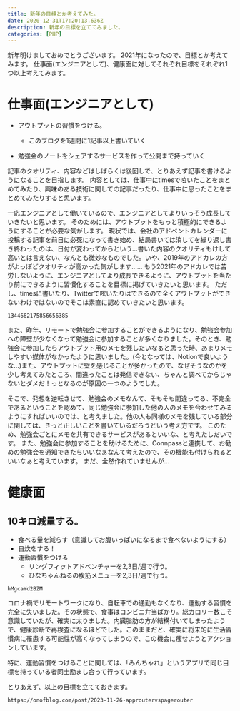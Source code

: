 ```yaml
---
title: 新年の目標とか考えてみた。
date: 2020-12-31T17:20:13.636Z
description: 新年の目標を立ててみました。
categories: [PHP]
---
```

新年明けましておめでとうございます。
2021年になったので、目標とか考えてみます。
仕事面(エンジニアとして)、健康面に対してそれぞれ目標をそれぞれ1つ以上考えてみます。

# 仕事面(エンジニアとして) 

* アウトプットの習慣をつける。

  * このブログを1週間に1記事以上書いていく

* 勉強会のノートをシェアするサービスを作って公開まで持っていく

記事のクオリティ、内容などはしばらくは後回しで、とりあえず記事を書けるようになることを目指します。
内容としては、仕事中にtimesで呟いたことをまとめてみたり、興味のある技術に関しての記事だったり、仕事中に思ったことをまとめてみたりすると思います。

一応エンジニアとして働いているので、エンジニアとしてよりいっそう成長していきたいと思います。
そのためには、アウトプットをもっと積極的にできるようにすることが必要な気がします。
現状では、会社のアドベントカレンダーに投稿する記事を前日に必死になって書き始め、結局書いては消してを繰り返し書き終わったのは、日付が変わってからという...書いた内容のクオリティもけして高いとは言えない、なんとも微妙なものでした。いや、2019年のアドカレの方がよっぽどクオリティが高かった気がします......
もう2021年のアドカレでは苦労しないように、エンジニアとしてより成長できるように、アウトプットを当たり前にできるように習慣化することを目標に掲げていきたいと思います。
ただし、timesに書いたり、Twitterで呟いたりはできるので全くアウトプットができないわけではないのでそこは素直に認めていきたいと思います。

```twitter
1344662175856656385
```

また、昨年、リモートで勉強会に参加することができるようになり、勉強会参加への障壁が少なくなって勉強会に参加することが多くなりました。そのとき、勉強会に参加したらアウトプット用のメモを残したいなぁと思った時、あまりメモしやすい媒体がなかったように思いました。(今となっては、Notionで良いような...)また、アウトプットに壁を感じることが多かったので、なぜそうなのかを少し考えてみたところ、間違ったことは発信できない、ちゃんと調べてからじゃないとダメだ！っとなるのが原因の一つのようでした。

そこで、発想を逆転させて、勉強会のメモなんて、そもそも間違ってる、不完全であるということを認めて、同じ勉強会に参加した他の人のメモを合わせてみるようにすればいいのでは、と考えました。他の人も同様のメモを残している部分に関しては、きっと正しいことを書いているだろうという考え方です。
このため、勉強会ごとにメモを共有できるサービスがあるといいな、と考えたしだいです。
また、勉強会に参加することを助けるために、Connpassと連携して、お勧めの勉強会を通知できたらいいなぁなんて考えたので、その機能も付けられるといいなぁと考えています。
まだ、全然作れていませんが...

# 健康面

## 10キロ減量する。
* 食べる量を減らす（意識してお腹いっぱいになるまで食べないようにする）
* 自炊をする！
* 運動習慣をつける
　
  * リングフィットアドベンチャーを2,3日/週で行う。
  * ひなちゃんねるの腹筋メニューを2,3日/週で行う。

```youtube
hMgcaYd2BZM
```

コロナ禍でリモートワークになり、自転車での通勤もなくなり、運動する習慣を完全に失いました。その状態で、食事はコンビニ弁当ばかり。総カロリー数こそ意識していたが、確実に太りました。内臓脂肪の方が結構付いてしまったようで、健康診断で再検査になるほどでした。このままだと、確実に将来的に生活習慣病に罹患する可能性が高くなってしまうので、この機会に痩せようとアクションしています。

特に、運動習慣をつけることに関しては、「みんちゃれ」というアプリで同じ目標を持っている者同士励まし合って行っています。

とりあえず、以上の目標を立てておきます。


```link
https://onofblog.com/post/2023-11-26-approutervspagerouter
```




 






